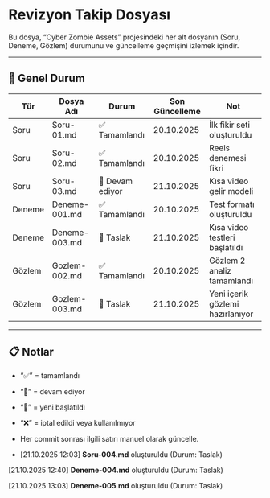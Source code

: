 # Revizyon Takip Dosyası

Bu dosya, “Cyber Zombie Assets” projesindeki her alt dosyanın (Soru, Deneme, Gözlem) durumunu ve güncelleme geçmişini izlemek içindir.

---

## 🧭 Genel Durum

| Tür | Dosya Adı | Durum | Son Güncelleme | Not |
|-----|------------|--------|----------------|------|
| Soru | Soru-01.md | ✅ Tamamlandı | 20.10.2025 | İlk fikir seti oluşturuldu |
| Soru | Soru-02.md | ✅ Tamamlandı | 20.10.2025 | Reels denemesi fikri |
| Soru | Soru-03.md | 🔄 Devam ediyor | 21.10.2025 | Kısa video gelir modeli |
| Deneme | Deneme-001.md | ✅ Tamamlandı | 20.10.2025 | Test formatı oluşturuldu |
| Deneme | Deneme-003.md | 🔄 Taslak | 21.10.2025 | Kısa video testleri başlatıldı |
| Gözlem | Gozlem-002.md | ✅ Tamamlandı | 20.10.2025 | Gözlem 2 analiz tamamlandı |
| Gözlem | Gozlem-003.md | 🧩 Taslak | 21.10.2025 | Yeni içerik gözlemi hazırlanıyor |

---

## 📋 Notlar
- “✅” = tamamlandı  
- “🔄” = devam ediyor  
- “🧩” = yeni başlatıldı  
- “❌” = iptal edildi veya kullanılmıyor  
- Her commit sonrası ilgili satırı manuel olarak güncelle.

- [21.10.2025 12:03] **Soru-004.md** oluşturuldu (Durum: Taslak)

[21.10.2025 12:40] **Deneme-004.md** oluşturuldu (Durum: Taslak)

[21.10.2025 13:03] **Deneme-005.md** oluşturuldu (Durum: Taslak)
